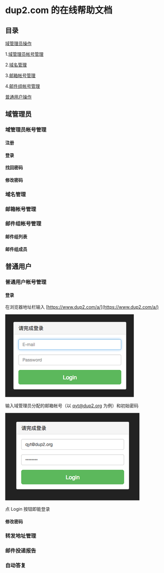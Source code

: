 # dup2.com 的在线帮助文档

## 目录

[域管理员操作](#域管理员)

1.[域管理员帐号管理](#域管理员帐号管理)

2.[域名管理](#域名管理)

3.[邮箱帐号管理](#邮箱帐号管理)

4.[邮件组帐号管理](#邮件组帐号管理)

[普通用户操作](#普通用户)

## 域管理员

### 域管理员帐号管理

#### 注册

#### 登录

#### 找回密码

#### 修改密码

### 域名管理

### 邮箱帐号管理

### 邮件组帐号管理

#### 邮件组列表

#### 邮件组成员

## 普通用户

### 普通用户帐号管理

#### 登录

在浏览器地址栏输入 [https://www.dup2.com/a/](https://www.dup2.com/a/)

![login with blank](login_blank.png)

输入域管理员分配的邮箱帐号（以 qyt@dup2.org 为例）和初始密码

![login with data](login_data.png)

点 Login 按钮即能登录

#### 修改密码

### 转发地址管理

### 邮件投递报告

### 自动答复
